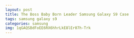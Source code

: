 ```yaml
---
layout: post
title: The Boss Baby Born Leader Samsung Galaxy S9 Case
tags: samsung galaxy s9
categories: samsung
img: 1qGAQSBdFoEE6RX6hhrLkE8lEr07h-Trk
---
```

